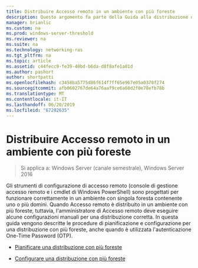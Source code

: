 ```yaml
---
title: Distribuire Accesso remoto in un ambiente con più foreste
description: Questo argomento fa parte della Guida alla distribuzione di accesso remoto in un ambiente con più foreste in Windows Server 2016.
manager: brianlic
ms.custom: na
ms.prod: windows-server-threshold
ms.reviewer: na
ms.suite: na
ms.technology: networking-ras
ms.tgt_pltfrm: na
ms.topic: article
ms.assetid: c44fecc9-fe39-40bd-b6da-d8f8afe1a01d
ms.author: pashort
author: shortpatti
ms.openlocfilehash: c3458ba5775d86f614f7ff65e967e05a0378f274
ms.sourcegitcommit: afb0602767de64a76aaf9ce6a60d2f0e78efb78b
ms.translationtype: MT
ms.contentlocale: it-IT
ms.lasthandoff: 06/20/2019
ms.locfileid: "67282635"
---
```

# <a name="deploy-remote-access-in-a-multi-forest-environment"></a>Distribuire Accesso remoto in un ambiente con più foreste

>Si applica a: Windows Server (canale semestrale), Windows Server 2016

Gli strumenti di configurazione di accesso remoto (console di gestione accesso remoto e i cmdlet di Windows PowerShell) sono progettati per funzionare correttamente in un ambiente con singola foresta contenente uno o più domini. Quando Accesso remoto è distribuito in un ambiente con più foreste, tuttavia, l'amministratore di Accesso remoto deve eseguire alcune configurazioni manuali per una distribuzione corretta. In questa guida vengono descritte le procedure di pianificazione e configurazione per una distribuzione con più foreste, anche quando è utilizzata l'autenticazione One-Time Password (OTP).  
  
-   [Pianificare una distribuzione con più foreste](Plan-a-Multi-Forest-Deployment.md)  
  
-   [Configurare una distribuzione con più foreste](Configure-a-Multi-Forest-Deployment.md)  
  


